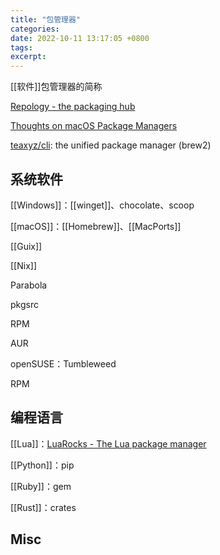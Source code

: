 ```yaml
---
title: "包管理器"
categories: 
date: 2022-10-11 13:17:05 +0800
tags: 
excerpt: 
---
```


[[软件]]包管理器的简称

[Repology - the packaging hub](https://repology.org/)

[Thoughts on macOS Package Managers](https://saagarjha.com/blog/2019/04/26/thoughts-on-macos-package-managers/)

[teaxyz/cli](https://github.com/teaxyz/cli): the unified package manager (brew2)

## 系统软件

[[Windows]]：[[winget]]、chocolate、scoop

[[macOS]]：[[Homebrew]]、[[MacPorts]]

[[Guix]]

[[Nix]]

Parabola

pkgsrc

RPM

AUR

openSUSE：Tumbleweed

RPM



## 编程语言

[[Lua]]：[LuaRocks - The Lua package manager](https://luarocks.org/)

[[Python]]：pip

[[Ruby]]：gem

[[Rust]]：crates




## Misc

